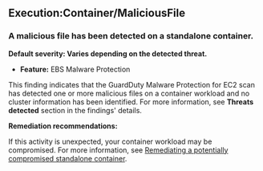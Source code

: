 

Execution:Container/MaliciousFile
---------------------------------

### A malicious file has been detected on a standalone container.

**Default severity: Varies depending on the detected threat.**

* **Feature:** EBS Malware Protection

This finding indicates that the GuardDuty Malware Protection for EC2 scan has detected one or more malicious files on a container workload and no cluster information has been identified. For more information, see **Threats detected** section in the findings' details.

**Remediation recommendations:**

If this activity is unexpected, your container workload may be compromised. For more information, see [Remediating a potentially compromised standalone container](https://docs.aws.amazon.com/guardduty/latest/ug/remediate-compromised-standalone-container.html).

